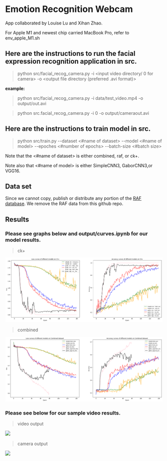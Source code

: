 # Emotion Recognition Webcam

App collaborated by Louise Lu and Xihan Zhao.



For Apple M1 and newest chip carried MacBook Pro, refer to env_apple_M1.sh

## Here are the instructions to run the facial expression recognition application in src.
> python src/facial_recog_camera.py -i <input video directory/ 0 for camera> -o <output file directory (preferred .avi format)>

**example:**
 
> python src/facial_recog_camera.py -i data/test_video.mp4 -o output/out.avi

> python src.facial_recog_camera.py -i 0 -o output/cameraout.avi

## Here are the instructions to train model in src.

> python src/train.py --dataset <#name of dataset> --model <#name of model> --epoches <#number of epochs> --batch-size <#batch size>

Note that the <#name of dataset> is either combined, raf, or ck+.

Note also that <#name of model> is either SimpleCNN3, GaborCNN3,or VGG16.


## Data set
Since we cannot copy, publish or distribute any portion of the [RAF database](http://www.whdeng.cn/raf/model1.html#:~:text=Real%2Dworld%20Affective%20Faces%20Database%20(RAF%2DDB)%20is,labeled%20by%20about%2040%20annotators.). We remove the RAF data from this github repo.


## Results
### Please see graphs below and output/curves.ipynb for our model results.
> ck+

![](pic/ckplus.png)

> combined

![](pic/combined.png)

### Please see below for our sample video results.
> video output

![](pic/video_output.gif)

> camera output

![](pic/camera_output.gif)
